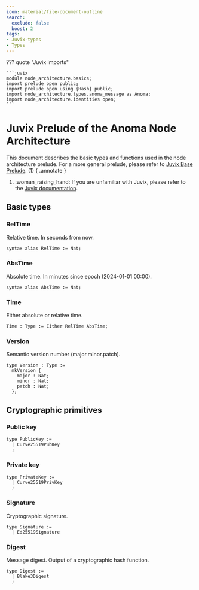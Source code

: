 ```yaml
---
icon: material/file-document-outline
search:
  exclude: false
  boost: 2
tags:
- Juvix-types
- Types
---
```


??? quote "Juvix imports"

    ```juvix
    module node_architecture.basics;
    import prelude open public;
    import prelude open using {Hash} public;
    import node_architecture.types.anoma_message as Anoma;
    import node_architecture.identities open;
    ```

# Juvix Prelude of the Anoma Node Architecture

This document describes the basic types and functions used in the node
architecture prelude. For a more general prelude, please refer to
[Juvix Base Prelude](./../prelude.juvix.md). (1)
{ .annotate }

1. :woman_raising_hand: If you are unfamiliar with Juvix,
please refer to the [Juvix documentation](https://docs.juvix.org/latest/tutorials/learn.html).

## Basic types

### RelTime

Relative time.
In seconds from now.

```juvix
syntax alias RelTime := Nat;
```

### AbsTime

Absolute time.
In minutes since epoch (2024-01-01 00:00).

```juvix
syntax alias AbsTime := Nat;
```

### Time

Either absolute or relative time.

```juvix
Time : Type := Either RelTime AbsTime;
```

### Version

Semantic version number (major.minor.patch).

```juvix
type Version : Type :=
  mkVersion {
    major : Nat;
    minor : Nat;
    patch : Nat;
  };
```

## Cryptographic primitives

### Public key

```juvix
type PublicKey :=
  | Curve25519PubKey
  ;
```

### Private key

```juvix
type PrivateKey :=
  | Curve25519PrivKey
  ;
```

### Signature

Cryptographic signature.

```juvix
type Signature :=
  | Ed25519Signature
```

### Digest

Message digest.
Output of a cryptographic hash function.

```juvix
type Digest :=
  | Blake3Digest
  ;
```
